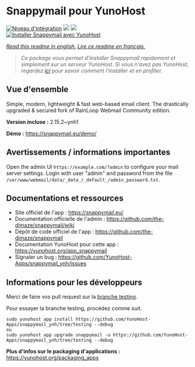 # Snappymail pour YunoHost

[![Niveau d'intégration](https://dash.yunohost.org/integration/snappymail.svg)](https://dash.yunohost.org/appci/app/snappymail) ![](https://ci-apps.yunohost.org/ci/badges/snappymail.status.svg) ![](https://ci-apps.yunohost.org/ci/badges/snappymail.maintain.svg)  
[![Installer Snappymail avec YunoHost](https://install-app.yunohost.org/install-with-yunohost.svg)](https://install-app.yunohost.org/?app=snappymail)

*[Read this readme in english.](./README.md)*
*[Lire ce readme en français.](./README_fr.md)*

> *Ce package vous permet d'installer Snappymail rapidement et simplement sur un serveur YunoHost.
Si vous n'avez pas YunoHost, regardez [ici](https://yunohost.org/#/install) pour savoir comment l'installer et en profiter.*

## Vue d'ensemble

Simple, modern, lightweight & fast web-based email client. The drastically upgraded & secured fork of RainLoop Webmail Community edition.


**Version incluse :** 2.15.2~ynh1

**Démo :** https://snappymail.eu/demo/

## Avertissements / informations importantes

Open the admin UI `https://example.com/?admin` to configure your mail server settings. Login with user "admin" and password from the file `/var/www/webmail/data/_data_/_default_/admin_password.txt`.

## Documentations et ressources

* Site officiel de l'app : https://snappymail.eu/
* Documentation officielle de l'admin : https://github.com/the-djmaze/snappymail/wiki
* Dépôt de code officiel de l'app : https://github.com/the-djmaze/snappymail
* Documentation YunoHost pour cette app : https://yunohost.org/app_snappymail
* Signaler un bug : https://github.com/YunoHost-Apps/snappymail_ynh/issues

## Informations pour les développeurs

Merci de faire vos pull request sur la [branche testing](https://github.com/YunoHost-Apps/snappymail_ynh/tree/testing).

Pour essayer la branche testing, procédez comme suit.
```
sudo yunohost app install https://github.com/YunoHost-Apps/snappymail_ynh/tree/testing --debug
ou
sudo yunohost app upgrade snappymail -u https://github.com/YunoHost-Apps/snappymail_ynh/tree/testing --debug
```

**Plus d'infos sur le packaging d'applications :** https://yunohost.org/packaging_apps